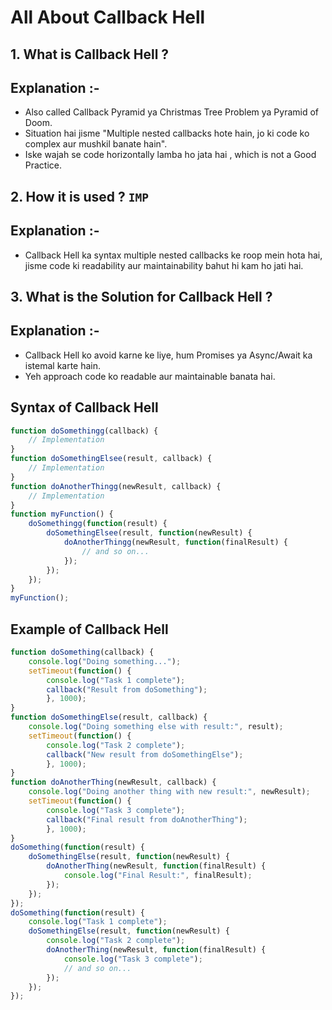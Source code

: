 # All About Callback Hell

## 1. What is Callback Hell ?
## Explanation :-
* Also called Callback Pyramid ya Christmas Tree Problem ya Pyramid of Doom.
* Situation hai jisme "Multiple nested callbacks hote hain, jo ki code ko complex aur mushkil banate hain".
* Iske wajah se code horizontally lamba ho jata hai , which is not a Good Practice.

## 2. How it is used ? `IMP` 
## Explanation :-
* Callback Hell ka syntax multiple nested callbacks ke roop mein hota hai, jisme code ki readability aur maintainability bahut hi kam ho jati hai.

## 3. What is the Solution for Callback Hell ?
## Explanation :-
* Callback Hell ko avoid karne ke liye, hum Promises ya Async/Await ka istemal karte hain.
* Yeh approach code ko readable aur maintainable banata hai.

## Syntax of Callback Hell
```javascript
function doSomethingg(callback) {
    // Implementation
}
function doSomethingElsee(result, callback) {
    // Implementation
}
function doAnotherThingg(newResult, callback) {
    // Implementation
}
function myFunction() {
    doSomethingg(function(result) {
        doSomethingElsee(result, function(newResult) {
            doAnotherThingg(newResult, function(finalResult) {
                // and so on...
            });
        });
    });
}
myFunction();
```

## Example of Callback Hell
```javascript
function doSomething(callback) {
    console.log("Doing something...");
    setTimeout(function() {
        console.log("Task 1 complete");
        callback("Result from doSomething");
        }, 1000);
}
function doSomethingElse(result, callback) {
    console.log("Doing something else with result:", result);
    setTimeout(function() {
        console.log("Task 2 complete");
        callback("New result from doSomethingElse");
        }, 1000);
}
function doAnotherThing(newResult, callback) {
    console.log("Doing another thing with new result:", newResult);
    setTimeout(function() {
        console.log("Task 3 complete");
        callback("Final result from doAnotherThing");
        }, 1000);
}
doSomething(function(result) {
    doSomethingElse(result, function(newResult) {
        doAnotherThing(newResult, function(finalResult) {
            console.log("Final Result:", finalResult);
        });
    });
});
doSomething(function(result) {
    console.log("Task 1 complete");
    doSomethingElse(result, function(newResult) {
        console.log("Task 2 complete");
        doAnotherThing(newResult, function(finalResult) {
            console.log("Task 3 complete");
            // and so on...
        });
    });
});
```